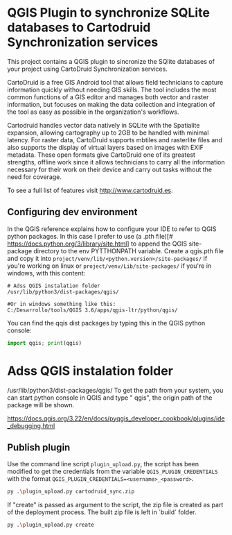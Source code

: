 QGIS Plugin to synchronize SQLite databases to Cartodruid Synchronization services
============================

This project contains a QGIS plugin to sincronize the SQlite databases of your project using CartoDruid Synchronization
services.

CartoDruid is a free GIS Android tool that allows field technicians to capture information quickly without needing GIS
skills. The tool includes the most common functions of a GIS editor and manages both vector and raster information, but
focuses on making the data collection and integration of the tool as easy as possible in the organization's workflows.

Cartodruid handles vector data natively in SQLite with the Spatialite expansion, allowing cartography up to 2GB to be
handled with minimal latency. For raster data, CartoDruid supports mbtiles and rasterlite files and also supports the
display of virtual layers based on images with EXIF metadata. These open formats give CartoDruid one of its greatest
strengths, offline work since it allows technicians to carry all the information necessary for their work on their
device and carry out tasks without the need for coverage.

To see a full list of features visit http://www.cartodruid.es.

## Configuring dev environment

In the QGIS reference explains how to configure your IDE to refer to QGIS python packages. In this case I prefer to
use (a .pth file)[# https://docs.python.org/3/library/site.html] to append the QGIS site-package directory to the env
PYTTHONPATH variable. Create a qgis.pth file and copy it into `project/venv/lib/<python.version>/site-packages/` if
you're working on linux or  `project/venv/Lib/site-packages/` if you're in windows, with this content:

``` shell
# Adss QGIS instalation folder
/usr/lib/python3/dist-packages/qgis/

#Or in windows something like this:
C:/Desarrollo/tools/QGIS 3.6/apps/qgis-ltr/python/qgis/
```

You can find the qqis dist packages by typing this in the QGIS python console:

``` python
import qgis; print(qgis)
```

# Adss QGIS instalation folder

/usr/lib/python3/dist-packages/qgis/ To get the path from your system, you can start python console in QGIS and type "
qgis", the origin path of the package will be shown.

https://docs.qgis.org/3.22/en/docs/pyqgis_developer_cookbook/plugins/ide_debugging.html

## Publish plugin

Use the command line script `plugin_upload.py`, the script has been modified to get the credentials from the
variable `QGIS_PLUGIN_CREDENTIALS` with the format `QGIS_PLUGIN_CREDENTIALS=<username>_<password>`.

```bash
py .\plugin_upload.py cartodruid_sync.zip

```

If "create" is passed as argument to the script, the zip file is created as part of the deployment process. The built
zip file is left in ´build´ folder.


```bash
py .\plugin_upload.py create

```
